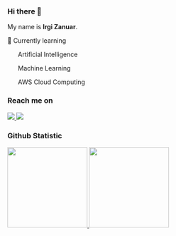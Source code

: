 ### Hi there 👋

My name is **Irgi Zanuar**.<br>

🌱 Currently learning<br>
<ul>Artificial Intelligence</ul>
<ul>Machine Learning</ul>
<ul>AWS Cloud Computing</ul>

### Reach me on
<div id="badges">
  <a href="https://www.linkedin.com/in/irgizanuar">
    <img src="https://img.shields.io/badge/LinkedIn-blue?style=for-the-badge&logo=linkedin&logoColor=white"/>
  </a>
  <a href="https://www.instagram.com/irgizanuar/">
    <img src="https://img.shields.io/badge/Instagram-E4405F?style=for-the-badge&logo=instagram&logoColor=white"/>
  </a>
</div>

### Github Statistic
<p align="left">
<a href="https://github.com/Irzz">
  <img height="180em" src="https://github-readme-stats-eight-theta.vercel.app/api?username=Irzz&show_icons=true&theme=vision-friendly-dark&include_all_commits=true&count_private=true"/>
  <img height="180em" src="https://github-readme-stats-eight-theta.vercel.app/api/top-langs/?username=Irzz&layout=compact&langs_count=8&theme=vision-friendly-dark"/>
</a>
</p>
